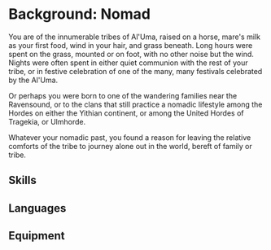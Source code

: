 # Background: Nomad
You are of the innumerable tribes of Al'Uma, raised on a horse, mare's milk as your first food, wind in your hair, and grass beneath. Long hours were spent on the grass, mounted or on foot, with no other noise but the wind. Nights were often spent in either quiet communion with the rest of your tribe, or in festive celebration of one of the many, many festivals celebrated by the Al'Uma.

Or perhaps you were born to one of the wandering families near the Ravensound, or to the clans that still practice a nomadic lifestyle among the Hordes on either the Yithian continent, or among the United Hordes of Tragekia, or Ulmhorde.

Whatever your nomadic past, you found a reason for leaving the relative comforts of the tribe to journey alone out in the world, bereft of family or tribe.

## Skills

## Languages

## Equipment

## 